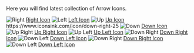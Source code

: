 Here you will find latest collection of Arrow Icons.

<img src="https://media.iconsink.com/g_images/right-1.jpg" alt="Right">
<a href="https://www.iconsink.com/icon/right-1">Right Icon</a>

<img src="https://media.iconsink.com/g_images/left-5.jpg" alt="Left">
<a href="https://www.iconsink.com/icon/left-5">Left Icon</a>

<img src="https://media.iconsink.com/g_images/up-9.jpg" alt="Up">
<a href="https://www.iconsink.com/icon/up-9">Up Icon</a>
https://www.iconsink.com/icon/down-right-25
<img src="https://media.iconsink.com/g_images/down-12.jpg" alt="Down">
<a href="https://www.iconsink.com/icon/down-12">Down Icon</a>

<img src="https://media.iconsink.com/g_images/up-right-13.jpg" alt="Up Right">
<a href="https://www.iconsink.com/icon/up-right-13">Up Right Icon</a>

<img src="https://media.iconsink.com/g_images/up-left-17.jpg" alt="Up Left">
<a href="https://www.iconsink.com/icon/up-left-17">Up Left Icon</a>

<img src="https://media.iconsink.com/og_images/down-right-20.png" alt="Down Right">
<a href="https://www.iconsink.com/icon/down-right-20">Down Right Icon</a>

<img src="https://media.iconsink.com/g_images/down-left-24.jpg" alt="Down Left">
<a href="https://www.iconsink.com/icon/down-left-24">Down Left Icon</a>

<img src="https://media.iconsink.com/g_images/down-right-25.jpg" alt="Down Right">
<a href="https://www.iconsink.com/icon/down-right-25">Down Right Icon</a>

<img src="https://media.iconsink.com/og_images/down-left-30.png" alt="Down Left">
<a href="https://www.iconsink.com/icon/down-left-30">Down Left Icon</a>
